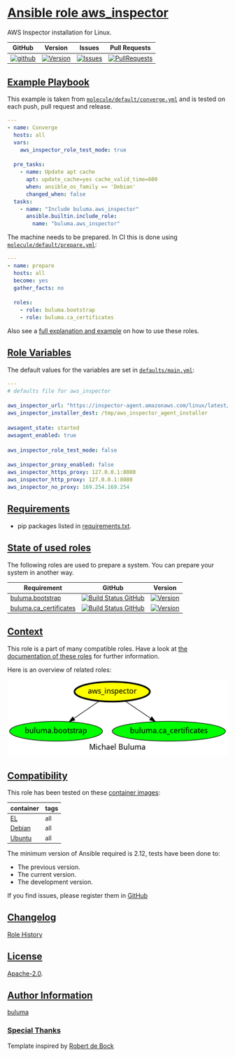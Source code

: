 # [Ansible role aws_inspector](#aws_inspector)

AWS Inspector installation for Linux.

|GitHub|Version|Issues|Pull Requests|
|------|-------|------|-------------|
|[![github](https://github.com/buluma/ansible-role-aws_inspector/actions/workflows/molecule.yml/badge.svg)](https://github.com/buluma/ansible-role-aws_inspector/actions/workflows/molecule.yml)|[![Version](https://img.shields.io/github/release/buluma/ansible-role-aws_inspector.svg)](https://github.com/buluma/ansible-role-aws_inspector/releases/)|[![Issues](https://img.shields.io/github/issues/buluma/ansible-role-aws_inspector.svg)](https://github.com/buluma/ansible-role-aws_inspector/issues/)|[![PullRequests](https://img.shields.io/github/issues-pr-closed-raw/buluma/ansible-role-aws_inspector.svg)](https://github.com/buluma/ansible-role-aws_inspector/pulls/)|

## [Example Playbook](#example-playbook)

This example is taken from [`molecule/default/converge.yml`](https://github.com/buluma/ansible-role-aws_inspector/blob/master/molecule/default/converge.yml) and is tested on each push, pull request and release.

```yaml
---
- name: Converge
  hosts: all
  vars:
    aws_inspector_role_test_mode: true

  pre_tasks:
    - name: Update apt cache
      apt: update_cache=yes cache_valid_time=600
      when: ansible_os_family == 'Debian'
      changed_when: false
  tasks:
    - name: "Include buluma.aws_inspector"
      ansible.builtin.include_role:
        name: "buluma.aws_inspector"
```

The machine needs to be prepared. In CI this is done using [`molecule/default/prepare.yml`](https://github.com/buluma/ansible-role-aws_inspector/blob/master/molecule/default/prepare.yml):

```yaml
---
- name: prepare
  hosts: all
  become: yes
  gather_facts: no

  roles:
    - role: buluma.bootstrap
    - role: buluma.ca_certificates
```

Also see a [full explanation and example](https://buluma.github.io/how-to-use-these-roles.html) on how to use these roles.

## [Role Variables](#role-variables)

The default values for the variables are set in [`defaults/main.yml`](https://github.com/buluma/ansible-role-aws_inspector/blob/master/defaults/main.yml):

```yaml
---
# defaults file for aws_inspector

aws_inspector_url: "https://inspector-agent.amazonaws.com/linux/latest/install"
aws_inspector_installer_dest: /tmp/aws_inspector_agent_installer

awsagent_state: started
awsagent_enabled: true

aws_inspector_role_test_mode: false

aws_inspector_proxy_enabled: false
aws_inspector_https_proxy: 127.0.0.1:8080
aws_inspector_http_proxy: 127.0.0.1:8080
aws_inspector_no_proxy: 169.254.169.254
```

## [Requirements](#requirements)

- pip packages listed in [requirements.txt](https://github.com/buluma/ansible-role-aws_inspector/blob/master/requirements.txt).

## [State of used roles](#state-of-used-roles)

The following roles are used to prepare a system. You can prepare your system in another way.

| Requirement | GitHub | Version |
|-------------|--------|--------|
|[buluma.bootstrap](https://galaxy.ansible.com/buluma/bootstrap)|[![Build Status GitHub](https://github.com/buluma/ansible-role-bootstrap/workflows/Ansible%20Molecule/badge.svg)](https://github.com/buluma/ansible-role-bootstrap/actions)|[![Version](https://img.shields.io/github/release/buluma/ansible-role-bootstrap.svg)](https://github.com/shadowwalker/ansible-role-bootstrap)|
|[buluma.ca_certificates](https://galaxy.ansible.com/buluma/ca_certificates)|[![Build Status GitHub](https://github.com/buluma/ansible-role-ca_certificates/workflows/Ansible%20Molecule/badge.svg)](https://github.com/buluma/ansible-role-ca_certificates/actions)|[![Version](https://img.shields.io/github/release/buluma/ansible-role-ca_certificates.svg)](https://github.com/shadowwalker/ansible-role-ca_certificates)|

## [Context](#context)

This role is a part of many compatible roles. Have a look at [the documentation of these roles](https://buluma.github.io/) for further information.

Here is an overview of related roles:

![dependencies](https://raw.githubusercontent.com/buluma/ansible-role-aws_inspector/png/requirements.png "Dependencies")

## [Compatibility](#compatibility)

This role has been tested on these [container images](https://hub.docker.com/u/buluma):

|container|tags|
|---------|----|
|[EL](https://hub.docker.com/repository/docker/buluma/enterpriselinux/general)|all|
|[Debian](https://hub.docker.com/repository/docker/buluma/debian/general)|all|
|[Ubuntu](https://hub.docker.com/repository/docker/buluma/ubuntu/general)|all|

The minimum version of Ansible required is 2.12, tests have been done to:

- The previous version.
- The current version.
- The development version.

If you find issues, please register them in [GitHub](https://github.com/buluma/ansible-role-aws_inspector/issues)

## [Changelog](#changelog)

[Role History](https://github.com/buluma/ansible-role-aws_inspector/blob/master/CHANGELOG.md)

## [License](#license)

[Apache-2.0](https://github.com/buluma/ansible-role-aws_inspector/blob/master/LICENSE).

## [Author Information](#author-information)

[buluma](https://buluma.github.io/)


### [Special Thanks](#special-thanks)

Template inspired by [Robert de Bock](https://github.com/robertdebock)
